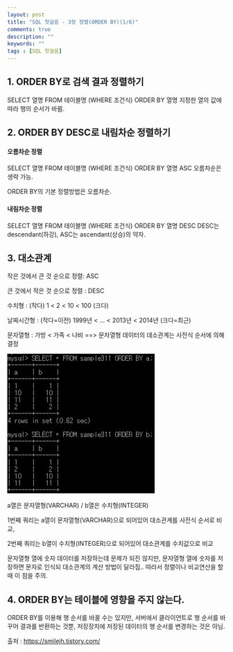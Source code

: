 ```yaml
---
layout: post
title: "SQL 첫걸음 - 3장 정렬(ORDER BY)(1/6)" 
comments: true
description: ""
keywords: ""
tags : [SQL 첫걸음]
---
```


## 1. ORDER BY로 검색 결과 정렬하기
SELECT 열명 FROM 테이블명 (WHERE 조건식) ORDER BY 열명
지정한 열의 값에 따라 행의 순서가 바뀜.

## 2. ORDER BY DESC로 내림차순 정렬하기

#### 오름차순 정렬 
SELECT 열명 FROM 테이블명 (WHERE 조건식) ORDER BY 열명 ASC 오름차순은 생략 가능. 

ORDER BY의 기본 정렬방법은 오름차순. 

#### 내림차순 정렬 
SELECT 열명 FROM 테이블명 (WHERE 조건식) ORDER BY 열명 DESC DESC는 descendant(하강), ASC는 ascendant(상승)의 약자. 


## 3. 대소관계

작은 것에서 큰 것 순으로 정렬: ASC

큰 것에서 작은 것 순으로 정렬 : DESC 

수치형 : (작다) 1 < 2 < 10 < 100  (크다) 

날짜시간형 : (작다=이전) 1999년 < ... < 2013년 < 2014년 (크다=최근)

문자열형 : 가방 < 가족 < 나비  ==> 문자열형 데이터의 데소관계는 사전식 순서에 의해 결정 

![99504E455B85112D30](/images/sql_first_step/99504E455B85112D30.png)

a열은 문자열형(VARCHAR) / b열은 수치형(INTEGER)

1번째 쿼리는 a열이 문자열형(VARCHAR)으로 되어있어 대소관계를 사전식 순서로 비교,

2번째 쿼리는 b열이 수치형(INTEGER)으로 되어있어 대소관계를 수치값으로 비교

문자열형 열에 숫자 데이터를 저장하는데 문제가 되진 않지만, 문자열형 열에 숫자를 저장하면 문자로 인식되 대소관계의 계산 
방법이 달라짐.. 따라서 정렬이나 비교연산을 할 때 이 점을 주의. 


## 4. ORDER BY는 테이블에 영향을 주지 않는다.
ORDER BY를 이용해 행 순서를 바꿀 수는 있지만, 서버에서 클라이언트로 행 순서를 바꾸어 결과를 반환하는 것뿐, 저장장치에 저장된 데이터의 행 순서를 변경하는 것은 아님. 


출처 : https://smilejh.tistory.com/